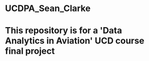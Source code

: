 # UCDPA_Sean_Clarke
# This repository is for a 'Data Analytics in Aviation' UCD course final project

